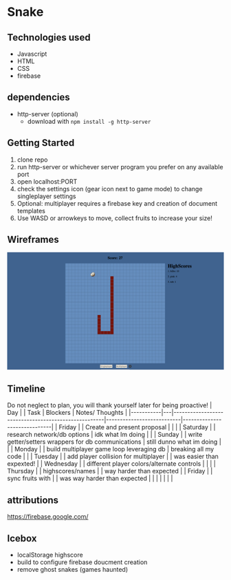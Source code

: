 # Snake
## Technologies used
- Javascript
- HTML
- CSS
- firebase
## dependencies
- http-server (optional)
  - download with `npm install -g http-server`

## Getting Started
1. clone repo
2. run http-server or whichever server program you prefer on any available port
3. open localhost:PORT
4. check the settings icon (gear icon next to game mode) to change singleplayer
   settings
5. Optional: multiplayer requires a firebase key and creation of document
   templates
6. Use WASD or arrowkeys to move, collect fruits to increase your size!

## Wireframes
![a view of the game](./assets/playScreen.png "gameplay")
## Timeline
Do not neglect to plan, you will thank yourself later for being proactive!
| Day       |   | Task                                                | Blockers                  | Notes/ Thoughts              |
|-----------|---|-----------------------------------------------------|---------------------------|------------------------------|
| Friday    |   | Create and present proposal                         |                           |                              |
| Saturday  |   | research network/db options                         | idk what Im doing         |                              |
| Sunday    |   | write getter/setters wrappers for db communications | still dunno what im doing |                              |
| Monday    |   | build multiplayer game loop leveraging db           | breaking all my code      |                              |
| Tuesday   |   | add player collision for multiplayer                |                           | was easier than expexted!    |
| Wednesday |   | different player colors/alternate controls          |                           |                              |
| Thursday  |   | highscores/names                                    |                           | way harder than expected     |
| Friday    |   | sync fruits with                                    |                           | was way harder than expected |
|           |   |                                                     |                           |                              |

## attributions
https://firebase.google.com/

## Icebox
- localStorage highscore
- build to configure firebase doucment creation
- remove ghost snakes (games haunted)

